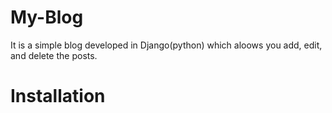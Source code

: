 # My-Blog
It is a simple blog developed in Django(python) which aloows you add, edit, and delete the posts.

# Installation


